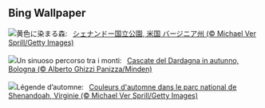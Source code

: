 ## Bing Wallpaper
![](https://www.bing.com/th?id=OHR.ShenandoahFoliage_JA-JP6899643261_UHD.jpg&w=1000)黄色に染まる森:&nbsp;&ensp;[シェナンドー国立公園, 米国 バージニア州 (© Michael Ver Sprill/Getty Images)](https://www.bing.com/th?id=OHR.ShenandoahFoliage_JA-JP6899643261_UHD.jpg)
<br><br/>
![](https://www.bing.com/th?id=OHR.DardagnaWaterfalls_IT-IT7337701837_UHD.jpg&w=1000)Un sinuoso percorso tra i monti:&nbsp;&ensp;[Cascate del Dardagna in autunno, Bologna (© Alberto Ghizzi Panizza/Minden)](https://www.bing.com/th?id=OHR.DardagnaWaterfalls_IT-IT7337701837_UHD.jpg)
<br><br/>
![](https://www.bing.com/th?id=OHR.ShenandoahFoliage_FR-FR5502772012_UHD.jpg&w=1000)Légende d’automne:&nbsp;&ensp;[Couleurs d'automne dans le parc national de Shenandoah, Virginie (© Michael Ver Sprill/Getty Images)](https://www.bing.com/th?id=OHR.ShenandoahFoliage_FR-FR5502772012_UHD.jpg)
<br><br/>
